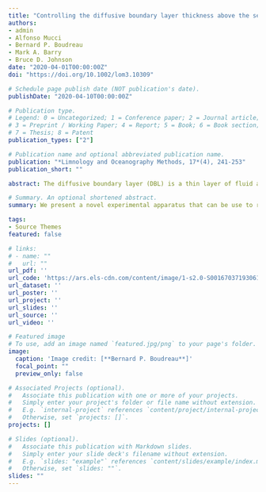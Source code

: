 ```yaml
---
title: "Controlling the diffusive boundary layer thickness above the sediment water interface in a thermostated rotating disk reactor"
authors:
- admin
- Alfonso Mucci
- Bernard P. Boudreau
- Mark A. Barry
- Bruce D. Johnson
date: "2020-04-01T00:00:00Z"
doi: "https://doi.org/10.1002/lom3.10309"

# Schedule page publish date (NOT publication's date).
publishDate: "2020-04-10T00:00:00Z"

# Publication type.
# Legend: 0 = Uncategorized; 1 = Conference paper; 2 = Journal article;
# 3 = Preprint / Working Paper; 4 = Report; 5 = Book; 6 = Book section;
# 7 = Thesis; 8 = Patent
publication_types: ["2"]

# Publication name and optional abbreviated publication name.
publication: "*Limnology and Oceanography Methods, 17*(4), 241-253"
publication_short: ""

abstract: The diffusive boundary layer (DBL) is a thin layer of fluid at the interface with a solid surface in which frictional forces cause molecular diffusion to become the dominant mode of solute transport. The thickness of the DBL is a function of the nature and roughness of sediment substrates, as well as the bottom current speed. In low energy natural aquatic environments, such as abyssal plains or lakes, the thickness of the DBL can reach several millimeters and significantly impede the diffusive rate of solutes through the sediment water interface (SWI). Thus, precisely reproducing the DBL in the laboratory is required to simulate benthic diffusive fluxes similar to those encountered in situ. Yet, an experimental apparatus allowing precise control of the DBL thickness at the SWI in the laboratory has not been described in the literature. Here, we present a simple temperature controlled rotating disk system, which is suitable for the use with natural sediments and that is capable of generating thick DBLs. Water overlying the rotating sediment can be sampled discretely or continuously to monitor the chemical reaction progress. We tested the validity of the reactor by dissolving a foraminiferal sand bed in natural seawater. We find that (1) measured dissolution fluxes agree with those predicted by theory and (2) the dissolution of calcite in these seafloor like hydrodynamic conditions is controlled by mass transfer across the DBL above the bed. Guidelines for best practices under various experimental conditions, possible future developments, and the theoretical equations to compute the DBL thickness and diffusive fluxes in this reactor are described.

# Summary. An optional shortened abstract.
summary: We present a novel experimental apparatus that can be use to reproduce deep sea, benthic environmental conditions in the laboratory. 

tags:
- Source Themes
featured: false

# links:
# - name: ""
#   url: ""
url_pdf: ''
url_code: 'https://ars.els-cdn.com/content/image/1-s2.0-S0016703719306155-mmc2.pdf'
url_dataset: ''
url_poster: ''
url_project: ''
url_slides: ''
url_source: ''
url_video: ''

# Featured image
# To use, add an image named `featured.jpg/png` to your page's folder. 
image:
  caption: 'Image credit: [**Bernard P. Boudreau**]'
  focal_point: ""
  preview_only: false

# Associated Projects (optional).
#   Associate this publication with one or more of your projects.
#   Simply enter your project's folder or file name without extension.
#   E.g. `internal-project` references `content/project/internal-project/index.md`.
#   Otherwise, set `projects: []`.
projects: []

# Slides (optional).
#   Associate this publication with Markdown slides.
#   Simply enter your slide deck's filename without extension.
#   E.g. `slides: "example"` references `content/slides/example/index.md`.
#   Otherwise, set `slides: ""`.
slides: ""
---
```

